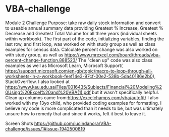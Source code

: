 # VBA-challenge
Module 2 Challenge
Purpose: take raw daily stock information and convert to useable annual summary data providing Greatest % Increase, Greatest % Decrease and Greatest Total Volume for all three years (individual sheets within workbook).
The first part of the code, initializing variables, finding the last row, and first loop, was worked on with study group as well as class examples for census data.
Calculate percent change was also worked on with study group, as well as https://www.mrexcel.com/board/threads/vba-percent-change-function.888523/
The "clean up" code was also class examples as well as Microsoft Learn, 
Microsoft Support( https://support.microsoft.com/en-gb/topic/macro-to-loop-through-all-worksheets-in-a-workbook-feef14e3-97cf-00e2-538b-5da40186e2b0),
StackOverflow.  I also looked at https://www.kau.edu.sa/Files/0016435/Subjects/Financial%20Modeling%20Using%20Excel%20and%20VBA(1).pdf but it wasn't specifically helpful.
Clean up columns came from:https://excelchamps.com/vba/autofit/
I also worked with my 13yo child, who provided coding examples for formatting. I believe my code is more complicated than it needs to be, but was ultimately unsure how to remedy that and since it works, felt it best to leave it.

Screen Shots
https://github.com/lucindanora/VBA-challenge/issues/1#issue-1942500819
